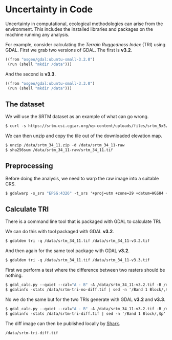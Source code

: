 # Uncertainty in Code

Uncertainty in computational, ecological methodologies can arise from the environment.
This includes the installed libraries and packages on the machine running any analysis.

For example, consider calculating the _Terrain Ruggedness Index_ (TRI) using GDAL. First we grab
two versions of GDAL. The first is **v3.2**.

```shark-build:v3.2
((from "osgeo/gdal:ubuntu-small-3.2.0")
 (run (shell "mkdir /data")))
```

And the second is **v3.3**.

```shark-build:v3.3
((from "osgeo/gdal:ubuntu-small-3.3.0")
 (run (shell "mkdir /data")))
```

## The dataset

We will use the SRTM dataset as an example of what can go wrong. 

```shark-run:v3.2
$ curl -s https://srtm.csi.cgiar.org/wp-content/uploads/files/srtm_5x5/TIFF/srtm_34_11.zip > /data/srtm_34_11.zip
```

We can then unzip and copy the tile out of the downloaded elevation map. 

```shark-run:v3.2
$ unzip /data/srtm_34_11.zip -d /data/srtm_34_11-raw
$ sha256sum /data/srtm_34_11-raw/srtm_34_11.tif
```

## Preprocessing

Before doing the analysis, we need to warp the raw image into a suitable CRS.

```shark-run:v3.3
$ gdalwarp -s_srs "EPSG:4326" -t_srs '+proj=utm +zone=29 +datum=WGS84 +units=m +no_defs' -of GTIFF /data/srtm_34_11-raw/srtm_34_11.tif /data/srtm_34_11.tif
```

## Calculate TRI

There is a command line tool that is packaged with GDAL to calculate TRI.

We can do this with tool packaged with GDAL **v3.2**.

```shark-run:v3.2
$ gdaldem tri -q /data/srtm_34_11.tif /data/srtm_34_11-v3.2.tif
```

And then again for the same tool package with GDAL **v3.2**.

```shark-run:v3.3
$ gdaldem tri -q /data/srtm_34_11.tif /data/srtm_34_11-v3.3.tif
```

First we perform a test where the difference between two rasters should be nothing.

```shark-run:v3.2
$ gdal_calc.py --quiet --cal="A - B" -A /data/srtm_34_11-v3.2.tif -B /data/srtm_34_11-v3.2.tif --outfile=/data/srtm-tri-no-diff.tif
$ gdalinfo -stats /data/srtm-tri-no-diff.tif | sed -n '/Band 1 Block/,$p'
```

No we do the same but for the two TRIs generate with GDAL **v3.2** and **v3.3**.

```shark-run:v3.2
$ gdal_calc.py --quiet --cal="A - B" -A /data/srtm_34_11-v3.2.tif -B /data/srtm_34_11-v3.3.tif --outfile=/data/srtm-tri-diff.tif
$ gdalinfo -stats /data/srtm-tri-diff.tif | sed -n '/Band 1 Block/,$p'
```

The diff image can then be published locally by [Shark](https://github.com/quantifyearth/shark).

```shark-publish
/data/srtm-tri-diff.tif
```


